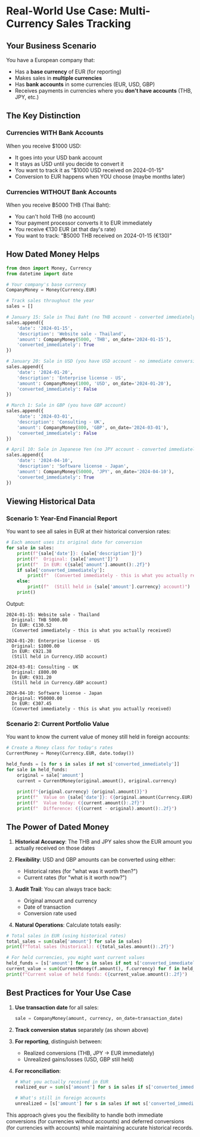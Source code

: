 # Real-World Use Case: Multi-Currency Sales Tracking

## Your Business Scenario

You have a European company that:
- Has a **base currency** of EUR (for reporting)
- Makes sales in **multiple currencies**
- Has **bank accounts** in some currencies (EUR, USD, GBP)
- Receives payments in currencies where you **don't have accounts** (THB, JPY, etc.)

## The Key Distinction

### Currencies WITH Bank Accounts
When you receive $1000 USD:
- It goes into your USD bank account
- It stays as USD until you decide to convert it
- You want to track it as "$1000 USD received on 2024-01-15"
- Conversion to EUR happens when YOU choose (maybe months later)

### Currencies WITHOUT Bank Accounts  
When you receive ฿5000 THB (Thai Baht):
- You can't hold THB (no account)
- Your payment processor converts it to EUR immediately
- You receive €130 EUR (at that day's rate)
- You want to track: "฿5000 THB received on 2024-01-15 (€130)"

## How Dated Money Helps

```python
from dmon import Money, Currency
from datetime import date

# Your company's base currency
CompanyMoney = Money(Currency.EUR)

# Track sales throughout the year
sales = []

# January 15: Sale in Thai Baht (no THB account - converted immediately)
sales.append({
    'date': '2024-01-15',
    'description': 'Website sale - Thailand',
    'amount': CompanyMoney(5000, 'THB', on_date='2024-01-15'),
    'converted_immediately': True
})

# January 20: Sale in USD (you have USD account - no immediate conversion)
sales.append({
    'date': '2024-01-20', 
    'description': 'Enterprise license - US',
    'amount': CompanyMoney(1000, 'USD', on_date='2024-01-20'),
    'converted_immediately': False
})

# March 1: Sale in GBP (you have GBP account)
sales.append({
    'date': '2024-03-01',
    'description': 'Consulting - UK',
    'amount': CompanyMoney(800, 'GBP', on_date='2024-03-01'),
    'converted_immediately': False
})

# April 10: Sale in Japanese Yen (no JPY account - converted immediately)
sales.append({
    'date': '2024-04-10',
    'description': 'Software license - Japan',
    'amount': CompanyMoney(50000, 'JPY', on_date='2024-04-10'),
    'converted_immediately': True
})
```

## Viewing Historical Data

### Scenario 1: Year-End Financial Report
You want to see all sales in EUR at their historical conversion rates:

```python
# Each amount uses its original date for conversion
for sale in sales:
    print(f"{sale['date']}: {sale['description']}")
    print(f"  Original: {sale['amount']}")
    print(f"  In EUR: €{sale['amount'].amount():.2f}")
    if sale['converted_immediately']:
        print(f"  (Converted immediately - this is what you actually received)")
    else:
        print(f"  (Still held in {sale['amount'].currency} account)")
    print()
```

Output:
```
2024-01-15: Website sale - Thailand
  Original: THB 5000.00
  In EUR: €130.52
  (Converted immediately - this is what you actually received)

2024-01-20: Enterprise license - US
  Original: $1000.00  
  In EUR: €921.38
  (Still held in Currency.USD account)

2024-03-01: Consulting - UK
  Original: £800.00
  In EUR: €931.20
  (Still held in Currency.GBP account)

2024-04-10: Software license - Japan
  Original: ¥50000.00
  In EUR: €307.45
  (Converted immediately - this is what you actually received)
```

### Scenario 2: Current Portfolio Value
You want to know the current value of money still held in foreign accounts:

```python
# Create a Money class for today's rates
CurrentMoney = Money(Currency.EUR, date.today())

held_funds = [s for s in sales if not s['converted_immediately']]
for sale in held_funds:
    original = sale['amount']
    current = CurrentMoney(original.amount(), original.currency)
    
    print(f"{original.currency} {original.amount()}")
    print(f"  Value on {sale['date']}: €{original.amount(Currency.EUR):.2f}")
    print(f"  Value today: €{current.amount():.2f}")
    print(f"  Difference: €{(current - original).amount():.2f}")
```

## The Power of Dated Money

1. **Historical Accuracy**: The THB and JPY sales show the EUR amount you actually received on those dates

2. **Flexibility**: USD and GBP amounts can be converted using either:
   - Historical rates (for "what was it worth then?")
   - Current rates (for "what is it worth now?")

3. **Audit Trail**: You can always trace back:
   - Original amount and currency
   - Date of transaction
   - Conversion rate used

4. **Natural Operations**: Calculate totals easily:
```python
# Total sales in EUR (using historical rates)
total_sales = sum(sale['amount'] for sale in sales)
print(f"Total sales (historical): €{total_sales.amount():.2f}")

# For held currencies, you might want current values
held_funds = [s['amount'] for s in sales if not s['converted_immediately']]
current_value = sum(CurrentMoney(f.amount(), f.currency) for f in held_funds)
print(f"Current value of held funds: €{current_value.amount():.2f}")
```

## Best Practices for Your Use Case

1. **Use transaction date** for all sales:
   ```python
   sale = CompanyMoney(amount, currency, on_date=transaction_date)
   ```

2. **Track conversion status** separately (as shown above)

3. **For reporting**, distinguish between:
   - Realized conversions (THB, JPY → EUR immediately)
   - Unrealized gains/losses (USD, GBP still held)

4. **For reconciliation**:
   ```python
   # What you actually received in EUR
   realized_eur = sum(s['amount'] for s in sales if s['converted_immediately'])
   
   # What's still in foreign accounts
   unrealized = [s['amount'] for s in sales if not s['converted_immediately']]
   ```

This approach gives you the flexibility to handle both immediate conversions (for currencies without accounts) and deferred conversions (for currencies with accounts) while maintaining accurate historical records.